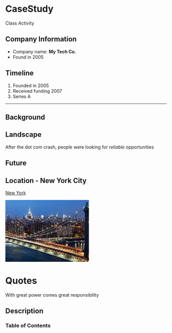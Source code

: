 # CaseStudy
Class Activity 

## Company Information  
* Company name: **My Tech Co.**
* Found in  2005

## Timeline 
1. Founded in 2005
2. Received funding 2007
3. Series A 

---


## Background

## Landscape
After the dot com crash, people were looking for *reliable* opportunities 

## Future

## Location - New York City 

   [New York](https://en.wikipedia.org/wiki/New_York_City)

![New York image](Images/download.jpg)


# 
# Quotes 
 With great power comes great responsibility 

 

## Description
### Table of Contents

